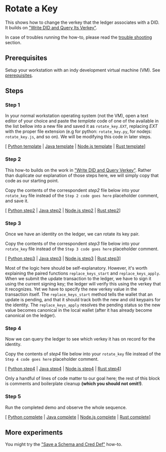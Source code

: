# Rotate a Key

This shows how to change the verkey that the ledger associates with
a DID. It builds on ["Write DID and Query Its Verkey"](../write-did-and-query-verkey/README.md).

In case of troubles running the how-to, please read the [trouble shooting](../trouble-shooting.md) section.

## Prerequisites

Setup your workstation with an indy development virtual machine (VM). See [prerequisites](../prerequisites.md).

## Steps

### Step 1

In your normal workstation operating system (not the VM), open a text editor of your
choice and paste the *template* code of one of the available in the list bellow into 
a new file and saved it as `rotate_key.EXT`, replacing *EXT* with the proper file 
extension (e.g for python: `rotate_key.py`, for nodejs: `rotate_key.js`, and so on). 
We will be modifying this code in later steps.

[ [Python template](python/template.py) | [Java template](java/template.java) | [Node.js template](nodejs/template.js) | [Rust template](rust/src/template.rs)]

### Step 2

This how-to builds on the work in
["Write DID and Query Verkey"](../write-did-and-query-verkey/README.md).
Rather than duplicate our explanation of those steps here, we will simply
copy that code as our starting point.

Copy the contents of the correspondent *step2* file below into your `rotate_key` file 
instead of the `Step 2 code goes here` placeholder comment, and save it.

[ [Python step2](python/step2.py) | [Java step2](java/step2.java) | [Node.js step2](nodejs/step2.js) | [Rust step2](rust/src/step2.rs)]

### Step 3

Once we have an identity on the ledger, we can rotate its key pair.

Copy the contents of the correspondent *step3* file below into your `rotate_key` file instead of the `Step 3 code goes here` placeholder comment.

[ [Python step3](python/step3.py) | [Java step3](java/step3.java) | [Node.js step3](nodejs/step3.js) | [Rust step3](rust/src/step3.rs)]

Most of the logic here should be self-explanatory. However, it's worth
explaining the paired functions `replace_keys_start` and `replace_keys_apply`.
When we submit the update transaction to the ledger, we have to sign it
using the current signing key; the ledger will verify this using the
verkey that it recognizes. Yet we have to specify the new verkey value
in the transaction itself. The `replace_keys_start` method tells the wallet
that an update is pending, and that it should track both the new and old keypairs
for the identity. The `replace_keys_apply` resolves the pending status
so the new value becomes canonical in the local wallet (after it has
already become canonical on the ledger).

### Step 4

Now we can query the ledger to see which verkey it has on record for the
identity.

Copy the contents of *step4* file below into your `rotate_key` file instead of 
the `Step 4 code goes here` placeholder comment.

[ [Python step4](python/step4.py) | [Java step4](java/step4.java) | [Node.js step4](nodejs/step4.js) | [Rust step4](rust/src/step4.rs)]

Only a handful of lines of code matter to our goal here; the rest of this
block is comments and boilerplate cleanup **(which you should not omit!)**.

### Step 5

Run the completed demo and observe the whole sequence.

[ [Python complete](python/rotate_key.py) | [Java complete](java/RotateKey.java) | [Node.js complete](nodejs/rotateKey.js) | [Rust complete](rust/src/rotate-key.rs)]

## More experiments

You might try the ["Save a Schema and Cred Def"](../save-schema-and-cred-def/README.md)
how-to.
